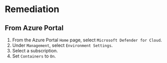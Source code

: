 # Remediation

## From Azure Portal

1. From the Azure Portal `Home` page, select `Microsoft Defender for Cloud`.
2. Under `Management`, select `Environment Settings`.
3. Select a subscription.
4. Set `Containers` to `On`.
